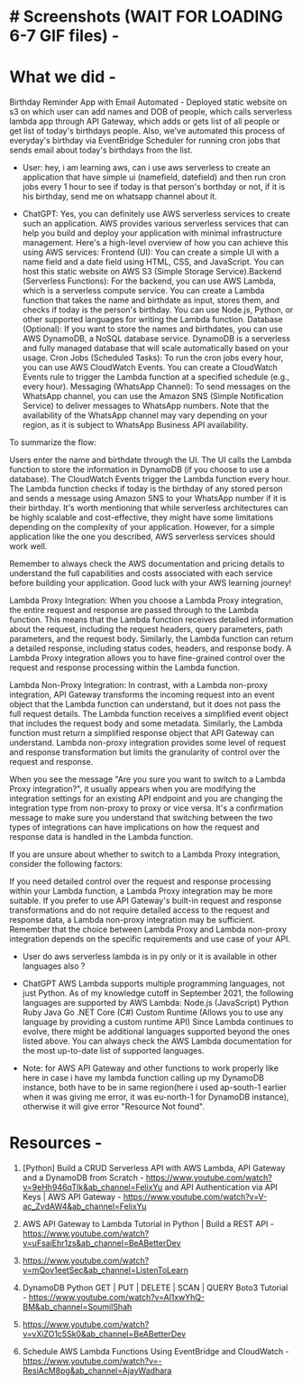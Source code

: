 # # Screenshots (WAIT FOR LOADING 6-7 GIF files) - 




# What we did - 
Birthday Reminder App with Email Automated - 
Deployed static website on s3 on which user can add names and DOB of people, which calls serverless lambda app through API Gateway, which adds or gets list of all people or get list of today's birthdays people. Also, we've automated this process of everyday's birthday via EventBridge Scheduler for running cron jobs that sends email about today's birthdays from the list.



- User: hey, i am learning aws, can i use aws serverless to create an application that have simple ui (namefield, datefield) and then run cron jobs every 1 hour to see if today is that person's borthday or not, if it is his birthday, send me on whatsapp channel about it.  

- ChatGPT: Yes, you can definitely use AWS serverless services to create such an application. AWS provides various serverless services that can help you build and deploy your application with minimal infrastructure management. Here's a high-level overview of how you can achieve this using AWS services:
Frontend (UI): You can create a simple UI with a name field and a date field using HTML, CSS, and JavaScript. You can host this static website on AWS S3 (Simple Storage Service).Backend (Serverless Functions): For the backend, you can use AWS Lambda, which is a serverless compute service. You can create a Lambda function that takes the name and birthdate as input, stores them, and checks if today is the person's birthday. You can use Node.js, Python, or other supported languages for writing the Lambda function.
Database (Optional): If you want to store the names and birthdates, you can use AWS DynamoDB, a NoSQL database service. DynamoDB is a serverless and fully managed database that will scale automatically based on your usage.
Cron Jobs (Scheduled Tasks): To run the cron jobs every hour, you can use AWS CloudWatch Events. You can create a CloudWatch Events rule to trigger the Lambda function at a specified schedule (e.g., every hour).
Messaging (WhatsApp Channel): To send messages on the WhatsApp channel, you can use the Amazon SNS (Simple Notification Service) to deliver messages to WhatsApp numbers. Note that the availability of the WhatsApp channel may vary depending on your region, as it is subject to WhatsApp Business API availability.

To summarize the flow:

Users enter the name and birthdate through the UI.
The UI calls the Lambda function to store the information in DynamoDB (if you choose to use a database).
The CloudWatch Events trigger the Lambda function every hour.
The Lambda function checks if today is the birthday of any stored person and sends a message using Amazon SNS to your WhatsApp number if it is their birthday.
It's worth mentioning that while serverless architectures can be highly scalable and cost-effective, they might have some limitations depending on the complexity of your application. However, for a simple application like the one you described, AWS serverless services should work well.

Remember to always check the AWS documentation and pricing details to understand the full capabilities and costs associated with each service before building your application. Good luck with your AWS learning journey!

Lambda Proxy Integration: When you choose a Lambda Proxy integration, the entire request and response are passed through to the Lambda function. This means that the Lambda function receives detailed information about the request, including the request headers, query parameters, path parameters, and the request body. Similarly, the Lambda function can return a detailed response, including status codes, headers, and response body. A Lambda Proxy integration allows you to have fine-grained control over the request and response processing within the Lambda function.

Lambda Non-Proxy Integration: In contrast, with a Lambda non-proxy integration, API Gateway transforms the incoming request into an event object that the Lambda function can understand, but it does not pass the full request details. The Lambda function receives a simplified event object that includes the request body and some metadata. Similarly, the Lambda function must return a simplified response object that API Gateway can understand. Lambda non-proxy integration provides some level of request and response transformation but limits the granularity of control over the request and response.

When you see the message "Are you sure you want to switch to a Lambda Proxy integration?", it usually appears when you are modifying the integration settings for an existing API endpoint and you are changing the integration type from non-proxy to proxy or vice versa. It's a confirmation message to make sure you understand that switching between the two types of integrations can have implications on how the request and response data is handled in the Lambda function.

If you are unsure about whether to switch to a Lambda Proxy integration, consider the following factors:

If you need detailed control over the request and response processing within your Lambda function, a Lambda Proxy integration may be more suitable.
If you prefer to use API Gateway's built-in request and response transformations and do not require detailed access to the request and response data, a Lambda non-proxy integration may be sufficient.
Remember that the choice between Lambda Proxy and Lambda non-proxy integration depends on the specific requirements and use case of your API.




- User
do aws serverless lambda is in py only or it is available in other languages also ? 
- ChatGPT
AWS Lambda supports multiple programming languages, not just Python. As of my knowledge cutoff in September 2021, the following languages are supported by AWS Lambda:
Node.js (JavaScript)
Python
Ruby
Java
Go
.NET Core (C#)
Custom Runtime (Allows you to use any language by providing a custom runtime API)
Since Lambda continues to evolve, there might be additional languages supported beyond the ones listed above. You can always check the AWS Lambda documentation for the most up-to-date list of supported languages.

- Note:
    for AWS API Gateway and other functions to work properly like here in case i have my lambda function calling up my DynamoDB instance, both have to be in same region(here i used ap-south-1 earlier when it was giving me error, it was eu-north-1 for DynamoDB instance), otherwise it will give error "Resource Not found".

# Resources - 

1. [Python] Build a CRUD Serverless API with AWS Lambda, API Gateway and a DynamoDB from Scratch - https://www.youtube.com/watch?v=9eHh946qTIk&ab_channel=FelixYu and API Authentication via API Keys | AWS API Gateway - https://www.youtube.com/watch?v=V-ac_ZvdAW4&ab_channel=FelixYu

2. AWS API Gateway to Lambda Tutorial in Python | Build a REST API - https://www.youtube.com/watch?v=uFsaiEhr1zs&ab_channel=BeABetterDev

3. https://www.youtube.com/watch?v=mQov1eetSec&ab_channel=ListenToLearn

4. DynamoDB Python GET | PUT | DELETE | SCAN | QUERY Boto3 Tutorial - https://www.youtube.com/watch?v=Al1xwYhQ-BM&ab_channel=SoumilShah

5. https://www.youtube.com/watch?v=vXiZO1c5Sk0&ab_channel=BeABetterDev

6. Schedule AWS Lambda Functions Using EventBridge and CloudWatch - https://www.youtube.com/watch?v=-ResiAcM8pg&ab_channel=AjayWadhara




